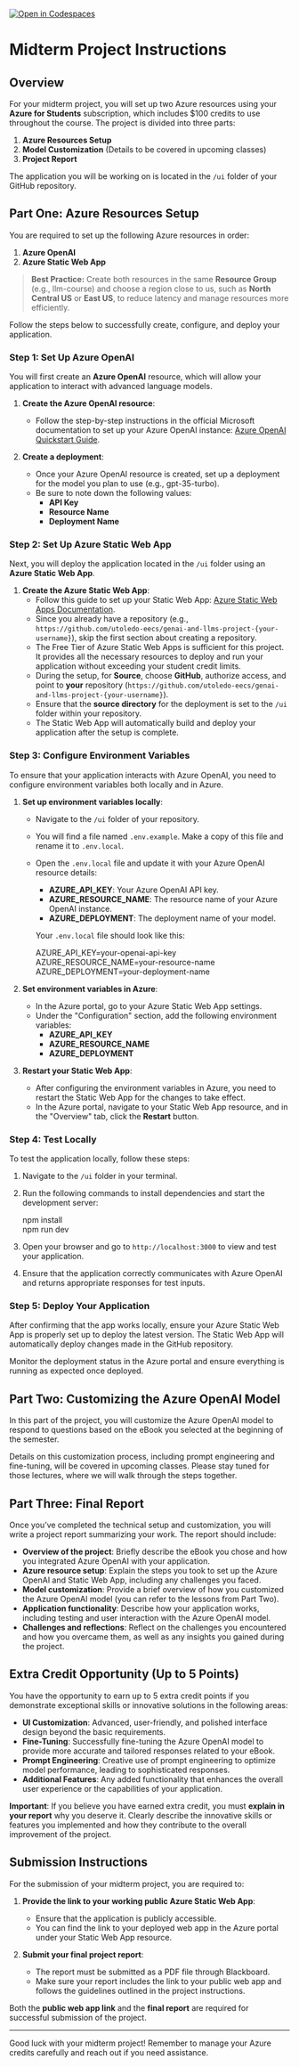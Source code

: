 [![Open in Codespaces](https://classroom.github.com/assets/launch-codespace-2972f46106e565e64193e422d61a12cf1da4916b45550586e14ef0a7c637dd04.svg)](https://classroom.github.com/open-in-codespaces?assignment_repo_id=16542749)
# Midterm Project Instructions

## Overview
For your midterm project, you will set up two Azure resources using your **Azure for Students** subscription, which includes $100 credits to use throughout the course. The project is divided into three parts:

1. **Azure Resources Setup**
2. **Model Customization** (Details to be covered in upcoming classes)
3. **Project Report**

The application you will be working on is located in the `/ui` folder of your GitHub repository.

## Part One: Azure Resources Setup

You are required to set up the following Azure resources in order:

1. **Azure OpenAI**
2. **Azure Static Web App**

> **Best Practice:** Create both resources in the same **Resource Group** (e.g., llm-course) and choose a region close to us, such as **North Central US** or **East US**, to reduce latency and manage resources more efficiently.


Follow the steps below to successfully create, configure, and deploy your application.

### Step 1: Set Up Azure OpenAI
You will first create an **Azure OpenAI** resource, which will allow your application to interact with advanced language models.

1. **Create the Azure OpenAI resource**:
   - Follow the step-by-step instructions in the official Microsoft documentation to set up your Azure OpenAI instance: [Azure OpenAI Quickstart Guide](https://learn.microsoft.com/en-us/azure/cognitive-services/openai/quickstart).

2. **Create a deployment**:
   - Once your Azure OpenAI resource is created, set up a deployment for the model you plan to use (e.g., gpt-35-turbo).
   - Be sure to note down the following values:
     - **API Key**
     - **Resource Name**
     - **Deployment Name**

### Step 2: Set Up Azure Static Web App
Next, you will deploy the application located in the `/ui` folder using an **Azure Static Web App**.

1. **Create the Azure Static Web App**:
   - Follow this guide to set up your Static Web App: [Azure Static Web Apps Documentation](https://learn.microsoft.com/en-us/azure/static-web-apps/get-started-portal?tabs=vanilla-javascript&pivots=github#create-a-static-web-app).
   - Since you already have a repository (e.g., `https://github.com/utoledo-eecs/genai-and-llms-project-{your-username}`), skip the first section about creating a repository.
   - The Free Tier of Azure Static Web Apps is sufficient for this project. It provides all the necessary resources to deploy and run your application without exceeding your student credit limits.
   - During the setup, for **Source**, choose **GitHub**, authorize access, and point to **your** repository (`https://github.com/utoledo-eecs/genai-and-llms-project-{your-username}`).
   - Ensure that the **source directory** for the deployment is set to the `/ui` folder within your repository.
   - The Static Web App will automatically build and deploy your application after the setup is complete.

### Step 3: Configure Environment Variables
To ensure that your application interacts with Azure OpenAI, you need to configure environment variables both locally and in Azure.

1. **Set up environment variables locally**:
   - Navigate to the `/ui` folder of your repository.
   - You will find a file named `.env.example`. Make a copy of this file and rename it to `.env.local`.
   - Open the `.env.local` file and update it with your Azure OpenAI resource details:
     - **AZURE_API_KEY**: Your Azure OpenAI API key.
     - **AZURE_RESOURCE_NAME**: The resource name of your Azure OpenAI instance.
     - **AZURE_DEPLOYMENT**: The deployment name of your model.

     Your `.env.local` file should look like this:

     AZURE_API_KEY=your-openai-api-key  
     AZURE_RESOURCE_NAME=your-resource-name  
     AZURE_DEPLOYMENT=your-deployment-name  

2. **Set environment variables in Azure**:
   - In the Azure portal, go to your Azure Static Web App settings.
   - Under the "Configuration" section, add the following environment variables:
     - **AZURE_API_KEY**
     - **AZURE_RESOURCE_NAME**
     - **AZURE_DEPLOYMENT**

3. **Restart your Static Web App**:
   - After configuring the environment variables in Azure, you need to restart the Static Web App for the changes to take effect.
   - In the Azure portal, navigate to your Static Web App resource, and in the "Overview" tab, click the **Restart** button.

### Step 4: Test Locally
To test the application locally, follow these steps:

1. Navigate to the `/ui` folder in your terminal.
2. Run the following commands to install dependencies and start the development server:

   npm install  
   npm run dev  

3. Open your browser and go to `http://localhost:3000` to view and test your application.
4. Ensure that the application correctly communicates with Azure OpenAI and returns appropriate responses for test inputs.

### Step 5: Deploy Your Application
After confirming that the app works locally, ensure your Azure Static Web App is properly set up to deploy the latest version. The Static Web App will automatically deploy changes made in the GitHub repository.

Monitor the deployment status in the Azure portal and ensure everything is running as expected once deployed.

## Part Two: Customizing the Azure OpenAI Model
In this part of the project, you will customize the Azure OpenAI model to respond to questions based on the eBook you selected at the beginning of the semester.

Details on this customization process, including prompt engineering and fine-tuning, will be covered in upcoming classes. Please stay tuned for those lectures, where we will walk through the steps together.

## Part Three: Final Report

Once you’ve completed the technical setup and customization, you will write a project report summarizing your work. The report should include:

- **Overview of the project**: Briefly describe the eBook you chose and how you integrated Azure OpenAI with your application.
- **Azure resource setup**: Explain the steps you took to set up the Azure OpenAI and Static Web App, including any challenges you faced.
- **Model customization**: Provide a brief overview of how you customized the Azure OpenAI model (you can refer to the lessons from Part Two).
- **Application functionality**: Describe how your application works, including testing and user interaction with the Azure OpenAI model.
- **Challenges and reflections**: Reflect on the challenges you encountered and how you overcame them, as well as any insights you gained during the project.

## Extra Credit Opportunity (Up to 5 Points)

You have the opportunity to earn up to 5 extra credit points if you demonstrate exceptional skills or innovative solutions in the following areas:

- **UI Customization**: Advanced, user-friendly, and polished interface design beyond the basic requirements.
- **Fine-Tuning**: Successfully fine-tuning the Azure OpenAI model to provide more accurate and tailored responses related to your eBook.
- **Prompt Engineering**: Creative use of prompt engineering to optimize model performance, leading to sophisticated responses.
- **Additional Features**: Any added functionality that enhances the overall user experience or the capabilities of your application.

**Important**: If you believe you have earned extra credit, you must **explain in your report** why you deserve it. Clearly describe the innovative skills or features you implemented and how they contribute to the overall improvement of the project.

## Submission Instructions

For the submission of your midterm project, you are required to:

1. **Provide the link to your working public Azure Static Web App**:
   - Ensure that the application is publicly accessible.
   - You can find the link to your deployed web app in the Azure portal under your Static Web App resource.

2. **Submit your final project report**:
   - The report must be submitted as a PDF file through Blackboard.
   - Make sure your report includes the link to your public web app and follows the guidelines outlined in the project instructions.

Both the **public web app link** and the **final report** are required for successful submission of the project.

---

Good luck with your midterm project! Remember to manage your Azure credits carefully and reach out if you need assistance.
